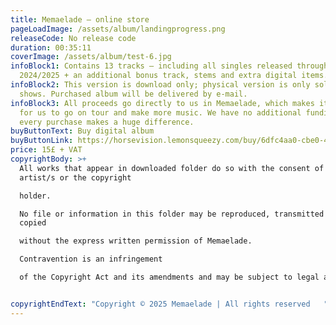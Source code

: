 ```yaml
---
title: Memaelade – online store
pageLoadImage: /assets/album/landingprogress.png
releaseCode: No release code
duration: 00:35:11
coverImage: /assets/album/test-6.jpg
infoBlock1: Contains 13 tracks – including all singles released throughout
  2024/2025 + an additional bonus track, stems and extra digital items.
infoBlock2: This version is download only; physical version is only sold at
  shows. Purchased album will be delivered by e-mail.
infoBlock3: All proceeds go directly to us in Memaelade, which makes it possible
  for us to go on tour and make more music. We have no additional funding –
  every purchase makes a huge difference.
buyButtonText: Buy digital album
buyButtonLink: https://horsevision.lemonsqueezy.com/buy/6dfc4aa0-cbe0-4598-8b51-66b7092cd7af?embed=1&media=0&logo=0
price: 15£ + VAT
copyrightBody: >+
  All works that appear in downloaded folder do so with the consent of the
  artist/s or the copyright 

  holder. 

  No file or information in this folder may be reproduced, transmitted or
  copied 

  without the express written permission of Memaelade. 

  Contravention is an infringement 

  of the Copyright Act and its amendments and may be subject to legal action.


copyrightEndText: "Copyright © 2025 Memaelade | All rights reserved   "
---
```

